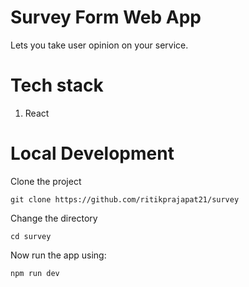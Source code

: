 # Survey Form Web App

Lets you take user opinion on your service.

# Tech stack

1. React

# Local Development

Clone the project

```
git clone https://github.com/ritikprajapat21/survey
```

Change the directory

```
cd survey
```

Now run the app using:

```
npm run dev
```
